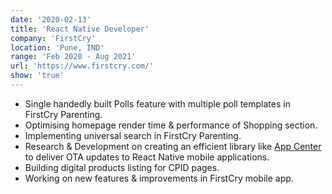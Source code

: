 ```yaml
---
date: '2020-02-13'
title: 'React Native Developer'
company: 'FirstCry'
location: 'Pune, IND'
range: 'Feb 2020 - Aug 2021'
url: 'https://www.firstcry.com/'
show: 'true'
---
```


- Single handedly built Polls feature with multiple poll templates in FirstCry Parenting.
- Optimising homepage render time & performance of Shopping section.
- Implementing universal search in FirstCry Parenting.
- Research & Development on creating an efficient library like [App Center](https://appcenter.ms/) to deliver OTA updates to React Native mobile applications.
- Building digital products listing for CPID pages.
- Working on new features & improvements in FirstCry mobile app.
  <!-- - Working on transforming React Web Components to React Native Components. -->
